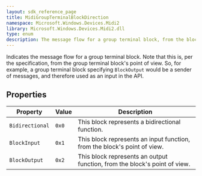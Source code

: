 ```yaml
---
layout: sdk_reference_page
title: MidiGroupTerminalBlockDirection
namespace: Microsoft.Windows.Devices.Midi2
library: Microsoft.Windows.Devices.Midi2.dll
type: enum
description: The message flow for a group terminal block, from the block's point of view
---
```


Indicates the message flow for a group terminal block. Note that this is, per the specification, from the group terminal block's point of view. So, for example, a group terminal block specifying `BlockOutput` would be a sender of messages, and therefore used as an input in the API.

## Properties

| Property | Value | Description |
| -------- | ------- | ------ |
| `Bidirectional` | `0x0` | This block represents a bidirectional function. |
| `BlockInput` | `0x1` | This block represents an input function, from the block's point of view. |
| `BlockOutput` | `0x2` | This block represents an output function, from the block's point of view. |
